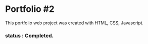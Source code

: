 # Portfolio #2

This portfolio web project was created with HTML, CSS, Javascript.

### status : Completed.
